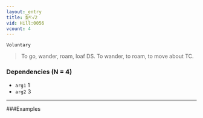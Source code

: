 ```yaml
---
layout: entry
title: སྐོར་√2
vid: Hill:0056
vcount: 4
---
```

`Voluntary` 
> To go, wander, roam, loaf DS\.
 To wander, to roam, to move about TC\.

### Dependencies (N = 4)
* `arg1` 1
* `arg2` 3

---

###Examples



